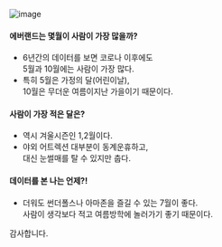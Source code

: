 ![image](https://github.com/minseok06/EV/assets/121544294/b5b165ff-7bd5-4a46-af95-6ec76ac90ea0)
#### 에버랜드는 몇월이 사람이 가장 많을까?
- 6년간의 데이터를 보면 코로나 이후에도<br>5월과 10월에는 사람이 가장 많다.
- 특히 5월은 가정의 달(어린이날), <br>10월은 무더운 여름이지난 가을이기 때문이다.
#### 사람이 가장 적은 달은?
- 역시 겨울시즌인 1,2월이다.
- 야외 어트렉션 대부분이 동계운휴하고,
<br>대신 눈썰매를 탈 수 있지만 춥다.
#### 데이터를 본 나는 언제?!
- 더워도 썬더폴스나 아마존을 즐길 수 있는 7월이 좋다.
<br>사람이 생각보다 적고 여름방학에 놀러가기 좋기 때문이다.

감사합니다.
